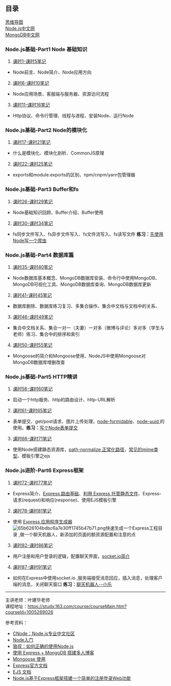 ## 目录

[思维导图](https://github.com/AnsonZnl/StudyNodeJS/tree/master/%E6%80%9D%E7%BB%B4%E5%AF%BC%E5%9B%BE)  
[Node.js中文网](http://nodejs.cn/)   
[MongoDB中文网](http://www.mongodb.org.cn/)   

### Node.js基础-Part1 Node 基础知识
1. [课时1-课时5笔记](https://github.com/AnsonZnl/StudyNodeJS/blob/master/%E8%AF%BE%E7%A8%8B%E7%AC%94%E8%AE%B0/%E8%AF%BE%E6%97%B61-%E8%AF%BE%E6%97%B65%E7%AC%94%E8%AE%B0.md)   
 - Node前言、Node简介、Node应用方向    
2. [课时6-课时10笔记](https://github.com/AnsonZnl/StudyNodeJS/blob/master/%E8%AF%BE%E7%A8%8B%E7%AC%94%E8%AE%B0/%E8%AF%BE%E6%97%B66-%E8%AF%BE%E6%97%B610%E7%AC%94%E8%AE%B0.md)   
- Node应用场景、客服端与服务器、资源访问流程 
3. [课时11-课时16笔记](https://github.com/AnsonZnl/StudyNodeJS/blob/master/%E8%AF%BE%E7%A8%8B%E7%AC%94%E8%AE%B0/%E8%AF%BE%E6%97%B611-%E8%AF%BE%E6%97%B616%E7%AC%94%E8%AE%B0.md)
- Http协议、命令行管理、线程与进程、安装Node、运行Node
### Node.js基础-Part2 Node的模块化
1. [课时17-课时21笔记](https://github.com/AnsonZnl/StudyNodeJS/blob/master/%E8%AF%BE%E7%A8%8B%E7%AC%94%E8%AE%B0/%E8%AF%BE%E6%97%B617-%E8%AF%BE%E6%97%B621%E7%AC%94%E8%AE%B0.md)
- 什么是模块化、模块化剖析、CommonJS原理
2. [课时22-课时25笔记](https://github.com/AnsonZnl/StudyNodeJS/blob/master/%E8%AF%BE%E7%A8%8B%E7%AC%94%E8%AE%B0/%E8%AF%BE%E6%97%B622-%E8%AF%BE%E6%97%B625%E7%AC%94%E8%AE%B0.md)
- exports和module.exports的区别、npm/cnpm/yarn包管理器

### Node.js基础-Part3 Buffer和fs
1. [课时26-课时29笔记](https://github.com/AnsonZnl/StudyNodeJS/blob/master/%E8%AF%BE%E7%A8%8B%E7%AC%94%E8%AE%B0/%E8%AF%BE%E6%97%B626-%E8%AF%BE%E6%97%B629%E7%AC%94%E8%AE%B0.md)
- Node基础知识回顾、Buffer介绍、Buffer使用
2. [课时30-课时34笔记](https://github.com/AnsonZnl/StudyNodeJS/blob/master/%E8%AF%BE%E7%A8%8B%E7%AC%94%E8%AE%B0/%E8%AF%BE%E6%97%B630-%E8%AF%BE%E6%97%B634%E7%AC%94%E8%AE%B0.md)  
- fs同步文件写入、fs异步文件写入、fs文件流写入、fs读写文件 **练习：**[先使用Node写一个爬虫](https://github.com/AnsonZnl/NodeSpider)

### Node.js基础-Part4 数据库篇
1. [课时35-课时40笔记](https://github.com/AnsonZnl/StudyNodeJS/blob/master/%E8%AF%BE%E7%A8%8B%E7%AC%94%E8%AE%B0/%E8%AF%BE%E6%97%B635-%E8%AF%BE%E6%97%B640%E7%AC%94%E8%AE%B0.md)   
- Node数据库基本概念、MongoDB数据库安装、命令行中使用MongoDB、MongoDB可视化工具、MongoDB数据库查询、MongoDB数据库更新
2. [课时41-课时45笔记](https://github.com/AnsonZnl/StudyNodeJS/blob/master/%E8%AF%BE%E7%A8%8B%E7%AC%94%E8%AE%B0/%E8%AF%BE%E6%97%B641-%E8%AF%BE%E6%97%B645%E7%AC%94%E8%AE%B0.md) 
- 数据库删除、数据库练习复习、多集合操作、集合中文档与文档中的关系、
3. [课时46-课时49笔记](https://github.com/AnsonZnl/StudyNodeJS/blob/master/%E8%AF%BE%E7%A8%8B%E7%AC%94%E8%AE%B0/%E8%AF%BE%E6%97%B646-%E8%AF%BE%E6%97%B649%E7%AC%94%E8%AE%B0.md) 
- 集合中文档关系、集合一对一（夫妻）一对多（微博与评论）多对多（学生与老师）练习、集合中的排序和索引
4. [课时50-课时55笔记](https://github.com/AnsonZnl/StudyNodeJS/blob/master/%E8%AF%BE%E7%A8%8B%E7%AC%94%E8%AE%B0/%E8%AF%BE%E6%97%B650-%E8%AF%BE%E6%97%B655%E7%AC%94%E8%AE%B0.md) 
- Mongoose的简介和Mongoose使用、NodeJS中使用Mongoose对MongoDB数据库增删改查

### Node.js基础-Part5 HTTP精讲
1. [课时56-课时60笔记](https://github.com/AnsonZnl/StudyNodeJS/blob/master/%E8%AF%BE%E7%A8%8B%E7%AC%94%E8%AE%B0/%E8%AF%BE%E6%97%B656-%E8%AF%BE%E6%97%B660%E7%AC%94%E8%AE%B0.md)   
- 启动一个http服务、http的路由设计、http-URL解析 

2. [课时61-课时65笔记](https://github.com/AnsonZnl/StudyNodeJS/blob/master/%E8%AF%BE%E7%A8%8B%E7%AC%94%E8%AE%B0/%E8%AF%BE%E6%97%B661-%E8%AF%BE%E6%97%B665%E7%AC%94%E8%AE%B0.md)   
- 表单提交、get/post请求、图片上传处理，[node-formidable](https://github.com/felixge/node-formidable)、[node-uuid ](https://github.com/kelektiv/node-uuid)的使用。**练习：**[写个Node表单提交](https://github.com/AnsonZnl/NodeForm)

3. [课时66-课时71笔记](https://github.com/AnsonZnl/StudyNodeJS/blob/master/%E8%AF%BE%E7%A8%8B%E7%AC%94%E8%AE%B0/%E8%AF%BE%E6%97%B666-%E8%AF%BE%E6%97%B671%E7%AC%94%E8%AE%B0.md)   
- 使用Node搭建静态资源库，[path-normalize 正常化路径](http://nodejs.cn/api/path.html#path_path_normalize_path)，[常见的mime类型](https://blog.csdn.net/kuangshp128/article/details/75207984)、模板引擎之ejs 

### Node.js进阶-Part6 Express框架
1. [课时72-课时77笔记](https://github.com/AnsonZnl/StudyNodeJS/blob/master/%E8%AF%BE%E7%A8%8B%E7%AC%94%E8%AE%B0/%E8%AF%BE%E6%97%B672-%E8%AF%BE%E6%97%B677%E7%AC%94%E8%AE%B0.md)   
- Express简介、[Express 路由基础](http://www.expressjs.com.cn/starter/basic-routing.html)、[利用 Express 托管静态文件](http://www.expressjs.com.cn/starter/static-files.html)、Express-请求(request)和响应(response)、使用EJS模板引擎

2. [课时78-课时81笔记](https://github.com/AnsonZnl/StudyNodeJS/blob/master/%E8%AF%BE%E7%A8%8B%E7%AC%94%E8%AE%B0/%E8%AF%BE%E6%97%B678-%E8%AF%BE%E6%97%B681%E7%AC%94%E8%AE%B0.md)   
- 使用 [Express 应用程序生成器](http://www.expressjs.com.cn/starter/generator.html)
![65b626104bdbc6a7e30ff1745b47b71.png](https://upload-images.jianshu.io/upload_images/7072486-7681306716939756.png?imageMogr2/auto-orient/strip%7CimageView2/2/w/1240)快速生成一个Express工程目录 ,做一个聊天机器人，新添加的页面的额资源配置和注意的点

3. [课时82-课时86笔记](https://github.com/AnsonZnl/StudyNodeJS/blob/master/%E8%AF%BE%E7%A8%8B%E7%AC%94%E8%AE%B0/%E8%AF%BE%E6%97%B682-%E8%AF%BE%E6%97%B686%E7%AC%94%E8%AE%B0.md)   
- 用户注册和用户登录的逻辑，配置聊天界面，[socket.io简介](https://socket.io/)

4. [课时87-课时91笔记](https://github.com/AnsonZnl/StudyNodeJS/blob/master/%E8%AF%BE%E7%A8%8B%E7%AC%94%E8%AE%B0/%E8%AF%BE%E6%97%B687-%E8%AF%BE%E6%97%B691%E7%AC%94%E8%AE%B0.md)   
- 如何在Express中使用socket.io ,服务端接受消息回应，插入消息，处理客户端的消息，关闭聊天窗口 **练习：**[聊天机器人--小乐](https://github.com/AnsonZnl/xiaole)


   
   
   
   
   



-----
主讲老师：叶建华老师  
课程地址：https://study.163.com/course/courseMain.htm?courseId=1005269026  

参考资料：    
* [CNode：Node.js专业中文社区](https://cnodejs.org)
* [Node入门](https://www.nodebeginner.org/index-zh-cn.html#handling-post-requests)  
* [狼叔：如何正确的使用Node.js](https://cnodejs.org/topic/5ab3166be7b166bb7b9eccf7)  
* [使用 Express + MongoDB 搭建多人博客](https://github.com/nswbmw/N-blog)  
* [Mongoose 使用](http://www.cnblogs.com/zhongweiv/p/mongoose.html)    
* [Express官方文档](http://www.expressjs.com.cn/)    
* [EJS 文档](https://ejs.bootcss.com/)
* [Node.js基于Express框架搭建一个简单的注册登录Web功能](https://www.cnblogs.com/imwtr/p/4360341.html)
